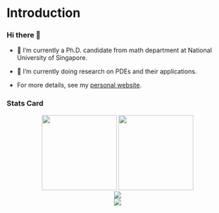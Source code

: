 # Introduction


### Hi there 👋

- 🔭 I’m currently a Ph.D. candidate from math department at National University of Singapore.


- 🌱 I’m currently doing research on PDEs and their applications.


 
- For more details, see my [personal website](https://gengxingri.github.io/).



### Stats Card
<div align="center">
<span>  </span>
<img height="170px" src="https://github-readme-stats.vercel.app/api?username=gengxingri" /><span>  </span><img height="170px" src="https://github-readme-stats.vercel.app/api/top-langs/?username=gengxingri&layout=compact&langs_count=8" />
<span>  </span>
</div>


<div align="center">
    <img  src="https://github-readme-streak-stats.herokuapp.com/?user=gengxingri" />
</div>





<div align="center">
    <img src="https://github-readme-activity-graph.cyclic.app/graph?username=gengxingri&theme=github" />
</div>















